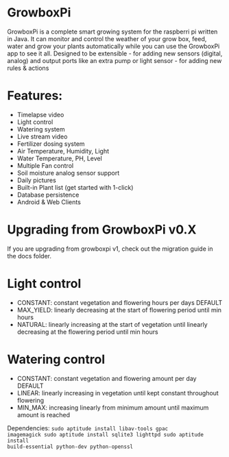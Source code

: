 # GrowboxPi
GrowboxPi is a complete smart growing system for the raspberri pi written in Java.
It can monitor and control the weather of your grow box, feed, water and grow your plants automatically while you can use the GrowboxPi app to see it all.
Designed to be extensible
         - for adding new sensors (digital, analog) and output ports like an extra pump or light sensor
         - for adding new rules & actions


# Features:
- Timelapse video
- Light control
- Watering system
- Live stream video
- Fertilizer dosing system
- Air Temperature, Humidity, Light
- Water Temperature, PH, Level
- Multiple Fan control
- Soil moisture analog sensor support
- Daily pictures
- Built-in Plant list (get started with 1-click)
- Database persistence
- Android & Web Clients

# Upgrading from GrowboxPi v0.X
If you are upgrading from growboxpi v1, check out the migration guide in the docs folder.



# Light control
- CONSTANT: constant vegetation and flowering hours per days DEFAULT
- MAX_YIELD: linearly decreasing at the start of flowering period until min hours
- NATURAL: linearly increasing at the start of vegetation until linearly decreasing at the flowering period until min hours

# Watering control
- CONSTANT: constant vegetation and flowering amount per day DEFAULT
- LINEAR: linearly increasing in vegetation until kept constant throughout flowering
- MIN_MAX: increasing linearly from minimum amount until maximum amount is reached


Dependencies:
<code>sudo aptitude install libav-tools gpac imagemagick
sudo aptitude install sqlite3 lighttpd
sudo aptitude install build-essential python-dev python-openssl
</code>
